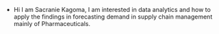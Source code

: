 - Hi I am Sacranie Kagoma, I am interested in data analytics and how to apply the findings in forecasting demand in supply chain management mainly of Pharmaceuticals. 
